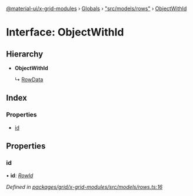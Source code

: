 [@material-ui/x-grid-modules](../README.md) › [Globals](../globals.md) › ["src/models/rows"](../modules/_src_models_rows_.md) › [ObjectWithId](_src_models_rows_.objectwithid.md)

# Interface: ObjectWithId

## Hierarchy

- **ObjectWithId**

  ↳ [RowData](_src_models_rows_.rowdata.md)

## Index

### Properties

- [id](_src_models_rows_.objectwithid.md#id)

## Properties

### id

• **id**: _[RowId](../modules/_src_models_rows_.md#rowid)_

_Defined in [packages/grid/x-grid-modules/src/models/rows.ts:16](https://github.com/mui-org/material-ui-x/blob/a679779/packages/grid/x-grid-modules/src/models/rows.ts#L16)_
